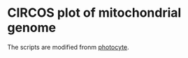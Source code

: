 # CIRCOS plot of mitochondrial genome

The scripts are modified fronm [photocyte](https://github.com/photocyte/plot_mitochondrial_genome_with_CIRCOS).
